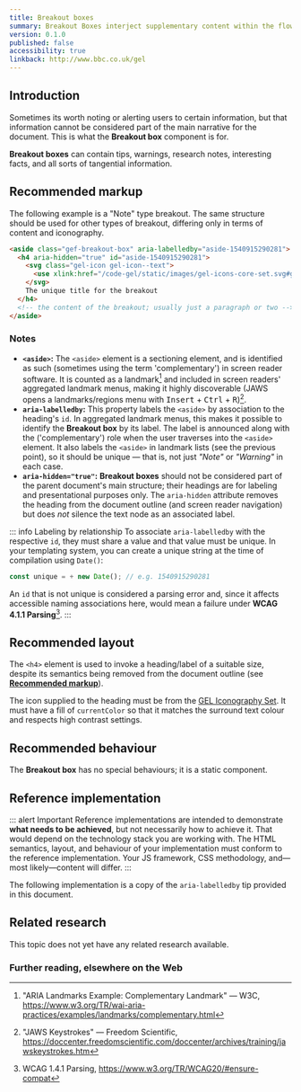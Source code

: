 ```yaml
---
title: Breakout boxes
summary: Breakout Boxes interject supplementary content within the flow of a document
version: 0.1.0
published: false
accessibility: true
linkback: http://www.bbc.co.uk/gel
---
```


## Introduction

Sometimes its worth noting or alerting users to certain information, but that information cannot be considered part of the main narrative for the document. This is what the **Breakout box** component is for. 

**Breakout boxes** can contain tips, warnings, research notes, interesting facts, and all sorts of tangential information.

## Recommended markup

The following example is a "Note" type breakout. The same structure should be used for other types of breakout, differing only in terms of content and iconography.

```html
<aside class="gef-breakout-box" aria-labelledby="aside-1540915290281">
  <h4 aria-hidden="true" id="aside-1540915290281">
    <svg class="gel-icon gel-icon--text">
      <use xlink:href="/code-gel/static/images/gel-icons-core-set.svg#gel-icon-info"></use>
    </svg>
    The unique title for the breakout
  </h4>
  <!-- the content of the breakout; usually just a paragraph or two -->
</aside>
```

### Notes

* **`<aside>`:** The `<aside>` element is a sectioning element, and is identified as such (sometimes using the term 'complementary') in screen reader software. It is counted as a landmark[^1] and included in screen readers' aggregated landmark menus, making it highly discoverable (JAWS opens a landmarks/regions menu with <kbd>Insert</kbd> + <kbd>Ctrl</kbd> + <kbd>R</kbd>)[^2].
* **`aria-labelledby`:** This property labels the `<aside>` by association to the heading's `id`. In aggregated landmark menus, this makes it possible to identify the **Breakout box** by its label. The label is announced along with the ('complementary') role when the user traverses into the `<aside>` element. It also labels the `<aside>` in landmark lists (see the previous point), so it should be unique — that is, not just _"Note"_ or _"Warning"_ in each case.
* **`aria-hidden="true"`:** **Breakout boxes** should not be considered part of the parent document's main structure; their headings are for labeling and presentational purposes only. The `aria-hidden` attribute removes the heading from the document outline (and screen reader navigation) but does _not_ silence the text node as an associated label.

::: info Labeling by relationship
To associate `aria-labelledby` with the respective `id`, they must share a value and that value must be unique. In your templating system, you can create a unique string at the time of compilation using `Date()`:

```js
const unique = + new Date(); // e.g. 1540915290281
```

An `id` that is not unique is considered a parsing error and, since it affects accessible naming associations here, would mean a failure under **WCAG 4.1.1 Parsing**[^3].
:::

## Recommended layout

The `<h4>` element is used to invoke a heading/label of a suitable size, despite its semantics being removed from the document outline (see [**Recommended markup**](#expected-markup)).

The icon supplied to the heading must be from the [GEL Iconography Set](http://bbc.github.io/gel-iconography/). It must have a fill of `currentColor` so that it matches the surround text colour and respects high contrast settings.

## Recommended behaviour

The **Breakout box** has no special behaviours; it is a static component. 

## Reference implementation

::: alert Important
Reference implementations are intended to demonstrate **what needs to be achieved**, but not necessarily how to achieve it. That would depend on the technology stack you are working with. The HTML semantics, layout, and behaviour of your implementation must conform to the reference implementation. Your JS framework, CSS methodology, and—most likely—content will differ.
:::

The following implementation is a copy of the `aria-labelledby` tip provided in this document.

<include src="components/demos/breakout-boxes.html">

<cta label="Open in new window" href="../demos/breakout-boxes/">


## Related research

This topic does not yet have any related research available.

### Further reading, elsewhere on the Web

[^1]: "ARIA Landmarks Example: Complementary Landmark" — W3C, <https://www.w3.org/TR/wai-aria-practices/examples/landmarks/complementary.html>
[^2]: "JAWS Keystrokes" — Freedom Scientific, <https://doccenter.freedomscientific.com/doccenter/archives/training/jawskeystrokes.htm>
[^3]: WCAG 1.4.1 Parsing, <https://www.w3.org/TR/WCAG20/#ensure-compat>